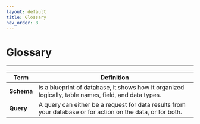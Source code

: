 ```yaml
---
layout: default
title: Glossary
nav_order: 8
---
```


# Glossary

---

| Term      | Definition | 
| ----------- | ----------- | 
|**Schema** |  is a blueprint of database, it shows how it organized logically, table names, field, and data types. |
|**Query** | A query can either be a request for data results from your database or for action on the data, or for both. |
